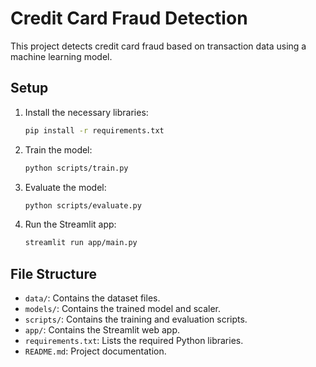 # Credit Card Fraud Detection

This project detects credit card fraud based on transaction data using a machine learning model.

## Setup

1. Install the necessary libraries:

   ```sh
   pip install -r requirements.txt
   ```

2. Train the model:

   ```sh
   python scripts/train.py
   ```

3. Evaluate the model:

   ```sh
   python scripts/evaluate.py
   ```

4. Run the Streamlit app:

   ```sh
   streamlit run app/main.py
   ```

## File Structure

- `data/`: Contains the dataset files.
- `models/`: Contains the trained model and scaler.
- `scripts/`: Contains the training and evaluation scripts.
- `app/`: Contains the Streamlit web app.
- `requirements.txt`: Lists the required Python libraries.
- `README.md`: Project documentation.
